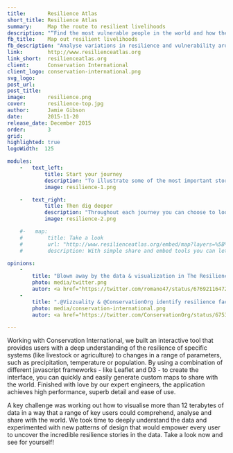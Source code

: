 ```yaml
---
title:       Resilience Atlas
short_title: Resilience Atlas
summary:     Map the route to resilient livelihoods
description: "“Find the most vulnerable people in the world and how they adapt to stresses and shocks.”"
fb_title:    Map out resilient livelihoods
fb_description: "Analyse variations in resilience and vulnerability around the world using interactive maps"
link:        http://www.resilienceatlas.org
link_short:  resilienceatlas.org
client:      Conservation International
client_logo: conservation-international.png
svg_logo:    
post_url:    
post_title:  
image:       resilience.png
cover:       resilience-top.jpg
author:      Jamie Gibson
date:        2015-11-20
release_date: December 2015
order:       3
grid:       
highlighted: true
logoWidth:  125

modules:
    -   text_left:
            title: Start your journey
            description: "To illustrate some of the most important stories across the world we’ve collected together map layers, pictures and stories into compelling journeys. Quickly assess the livelihoods at stake, the stresses and shocks that affect those livelihoods and the vulnerabilities that could undermine them."
            image: resilience-1.png

    -   text_right:
            title: Then dig deeper
            description: "Throughout each journey you can choose to look at the data on the map. With a wide range of indicators to choose from, you can dig even deeper and see how the possession of different assets improves resilience, or which shocks an area is most at risk from. Once you’ve found the data you want, you can find out where the data came from, download it for further analysis, or share it with your networks."
            image: resilience-2.png

    #-   map:
    #        title: Take a look
    #        url: "http://www.resilienceatlas.org/embed/map?layers=%5B%7B%22id%22%3A6%2C%22opacity%22%3A1%2C%22order%22%3A13%7D%2C%7B%22id%22%3A54%2C%22opacity%22%3A0.39%2C%22order%22%3A15%7D%2C%7B%22id%22%3A8%2C%22opacity%22%3A1%2C%22order%22%3A12%7D%5D&zoom=6&center=%7B%22lat%22%3A7.509534926636508%2C%22lng%22%3A41.50634765625%7D"
    #        description: With simple share and embed tools you can let the world know what you've found out.  

opinions:
    - 
        title: "Blown away by the data & visualization in The Resilience Atlas. Snapping this right into a unit planner. So rich! <a href="http://www.resilienceatlas.org">resilienceatlas.org</a>"
        photo: media/twitter.png
        autor: <a href="https://twitter.com/romano47/status/676921164720160771">Joe Romano</a> 
    - 
        title: ".@Vizzuality & @ConservationOrg identify resilience factors for some of world's most vulnerable people <a href="http://www.vizzuality.com/projects/resilience-atlas">resilienceatlas.org</a>
        photo: media/conservation-international.png
        autor: <a href="https://twitter.com/ConservationOrg/status/675319333308928001"> Conservation International</a>

---
```

Working with Conservation International, we built an interactive tool that provides users with a deep understanding of the resilience of specific systems (like livestock or agriculture) to changes in a range of parameters, such as precipitation, temperature or population. By using a combination of different javascript frameworks - like Leaflet and D3 - to create the interface, you can quickly and easily generate custom maps to share with the world. Finished with love by our expert engineers, the application achieves high performance, superb detail and ease of use.

A key challenge was working out how to visualise more than 12 terabytes of data in a way that a range of key users could comprehend, analyse and share with the world. We took time to deeply understand the data and experimented with new patterns of design that would empower every user to uncover the incredible resilience stories in the data. Take a look now and see for yourself! 
